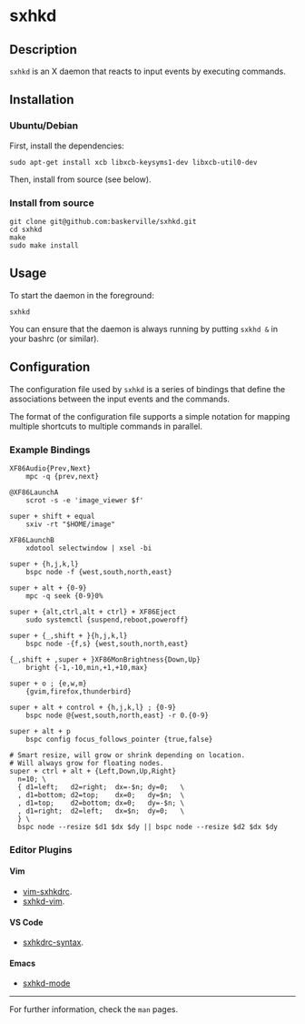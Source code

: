 # sxhkd

## Description

`sxhkd` is an X daemon that reacts to input events by executing commands.

## Installation

### Ubuntu/Debian

First, install the dependencies:

```
sudo apt-get install xcb libxcb-keysyms1-dev libxcb-util0-dev
```

Then, install from source (see below).

### Install from source

```
git clone git@github.com:baskerville/sxhkd.git
cd sxhkd
make
sudo make install
```

## Usage

To start the daemon in the foreground:

```
sxhkd
```

You can ensure that the daemon is always running by putting `sxkhd &` in your bashrc (or similar).

## Configuration

The configuration file used by `sxhkd` is a series of bindings that define the associations between the input events and the commands.

The format of the configuration file supports a simple notation for mapping multiple shortcuts to multiple commands in parallel.

### Example Bindings

	XF86Audio{Prev,Next}
		mpc -q {prev,next}

	@XF86LaunchA
		scrot -s -e 'image_viewer $f'

	super + shift + equal
		sxiv -rt "$HOME/image"

	XF86LaunchB
		xdotool selectwindow | xsel -bi

	super + {h,j,k,l}
		bspc node -f {west,south,north,east}

	super + alt + {0-9}
		mpc -q seek {0-9}0%

	super + {alt,ctrl,alt + ctrl} + XF86Eject
		sudo systemctl {suspend,reboot,poweroff}

	super + {_,shift + }{h,j,k,l}
		bspc node -{f,s} {west,south,north,east}

	{_,shift + ,super + }XF86MonBrightness{Down,Up}
		bright {-1,-10,min,+1,+10,max}

	super + o ; {e,w,m}
		{gvim,firefox,thunderbird}

	super + alt + control + {h,j,k,l} ; {0-9}
		bspc node @{west,south,north,east} -r 0.{0-9}

	super + alt + p
		bspc config focus_follows_pointer {true,false}

	# Smart resize, will grow or shrink depending on location.
	# Will always grow for floating nodes.
	super + ctrl + alt + {Left,Down,Up,Right}
	  n=10; \
	  { d1=left;   d2=right;  dx=-$n; dy=0;   \
	  , d1=bottom; d2=top;    dx=0;   dy=$n;  \
	  , d1=top;    d2=bottom; dx=0;   dy=-$n; \
	  , d1=right;  d2=left;   dx=$n;  dy=0;   \
	  } \
	  bspc node --resize $d1 $dx $dy || bspc node --resize $d2 $dx $dy

### Editor Plugins

#### Vim

- [vim-sxhkdrc](https://github.com/baskerville/vim-sxhkdrc).
- [sxhkd-vim](https://github.com/kovetskiy/sxhkd-vim).

#### VS Code
- [sxhkdrc-syntax](https://github.com/mosbasik/sxhkdrc-syntax).

#### Emacs
- [sxhkd-mode](https://github.com/xFA25E/sxhkd-mode)

----

For further information, check the `man` pages.
